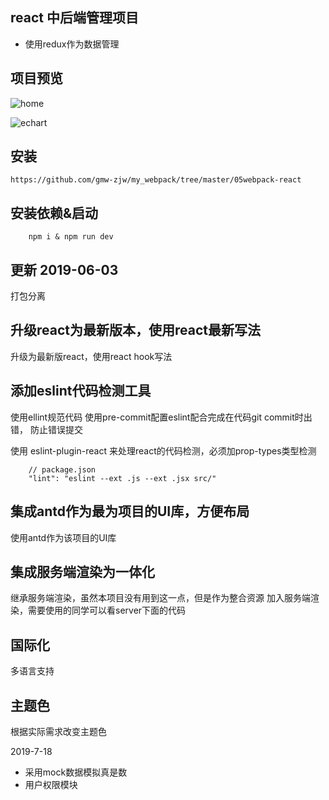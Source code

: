 ## react 中后端管理项目

 - 使用redux作为数据管理

## 项目预览

![home](https://gaomingwei.xyz/wp-content/uploads/2019/07/WX20190723-151641.png)

![echart](https://gaomingwei.xyz/wp-content/uploads/2019/07/WX20190723-145607.png)

## 安装 

```shell
https://github.com/gmw-zjw/my_webpack/tree/master/05webpack-react
```
## 安装依赖&启动

```shell
    npm i & npm run dev
```

## 更新 2019-06-03

打包分离

## 升级react为最新版本，使用react最新写法

升级为最新版react，使用react hook写法

## 添加eslint代码检测工具

使用ellint规范代码
使用pre-commit配置eslint配合完成在代码git commit时出错， 防止错误提交

使用 eslint-plugin-react 来处理react的代码检测，必须加prop-types类型检测

```
    // package.json
    "lint": "eslint --ext .js --ext .jsx src/"
```

## 集成antd作为最为项目的UI库，方便布局
使用antd作为该项目的UI库

## 集成服务端渲染为一体化
  继承服务端渲染，虽然本项目没有用到这一点，但是作为整合资源 加入服务端渲染，需要使用的同学可以看server下面的代码

## 国际化
  多语言支持

## 主题色
  根据实际需求改变主题色

2019-7-18 

  - 采用mock数据模拟真是数
  - 用户权限模块

